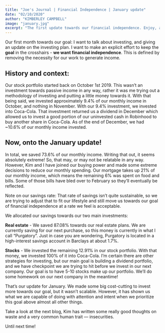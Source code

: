 ```yaml
---
title: "Joe's Journal | Financial Independence | January update"
date: "02/10/2020"
author: "KIMBERLEY CAMPBELL"
image: "january.jpg"
excerpt: "The first update towards our financial independence. Enjoy, and feel free to ask questions on our Instagram. Read More →"
---
```


Our first month towards our goal:
I want to talk about investing, and giving an update on the investing plan. I want to make an explicit effort to keep the **goal** in the crosshairs - **we want financial independence**. This is defined by removing the necessity for our work to generate income.

## **History and context:**

Our stock portfolio started back on October 1st 2019. This wasn’t an investment towards passive income in any way, rather it was me trying out a methodology of investing and putting a little money towards it. With that being said, we invested approximately 9.4% of our monthly income in October, and nothing in November. With our 9.4% investment, we invested into Coca-Cola. That investment returned us a dividend in December which allowed us to invest a good portion of our uninvested cash in Robinhood to buy another share in Coca-Cola. As of the end of December, we had ~10.6% of our monthly income invested.

## **Now, onto the January update!**

In total, we saved 73.6% of our monthly income. Writing that out, it seems absolutely extreme! So, that may, or may not be relatable in any way. However, Kim and I have joined our buying power and made some extreme decisions to reduce our monthly spending. Our mortgage takes up 21% of our monthly income, which means the remaining 6% was spent on food and bills. Some of those bills have bled over to February so they’ll eventually be reflected.

Note on our savings rate: That rate of savings isn’t quite sustainable, so we are trying to adjust that to fit our lifestyle and still move us towards our goal of financial independence at a rate we feel is acceptable.

We allocated our savings towards our two main investments:

**Real estate** - We saved 87.08% towards our real estate plans. We are currently saving for our next purchase, so this money is currently in what I call “Purgatory”. Just in case you are wondering, Purgatory is located in a high-interest savings account in Barclays at about 1.7%.

**Stocks** - We invested the remaining 12.91% in our stock portfolio. With that money, we invested 100% of it into Coca-Cola. I’m certain there are other strategies for investing, but our main goal is building a dividend portfolio, and we have checkpoint we are trying to hit before we invest in our next company. Our goal is to have 5-10 stocks make up our portfolio. We’ll do some homework on our next company in the meantime!

That’s our update for January. We made some big cost-cutting to invest more towards our goal, but it wasn’t scalable. However, it has shown us what we are capable of doing with attention and intent when we prioritize this goal above almost all other things.

Take a look at the next blog, Kim has written some really good thoughts on waste and a very common human trait — insecurities.

Until next time!
